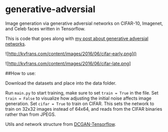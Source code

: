 # generative-adversial
Image generation via generative adversial networks on CIFAR-10, Imagenet, and Celeb faces written in Tensorflow.

This is code that goes along with [my post about generative adversial networks](http://kvfrans.com/generative-adversial-networks-explained/).

![http://kvfrans.com/content/images/2016/06/cifar-early.png]()

![http://kvfrans.com/content/images/2016/06/cifar-late.png]

##How to use:

Download the datasets and place into the data folder.

Run `main.py` to start training, make sure to set `train = True` in the file.
Set `train = False` to visualize how adjusting the initial noise affects image generation.
Set `cifar = True` to train on CIFAR. This sets the network to train on 32x32 images instead of 64x64, and reads from the CIFAR binaries rather than from JPEGS.


Utils and network structure from [DCGAN-Tensorflow](https://github.com/carpedm20/DCGAN-tensorflow).
